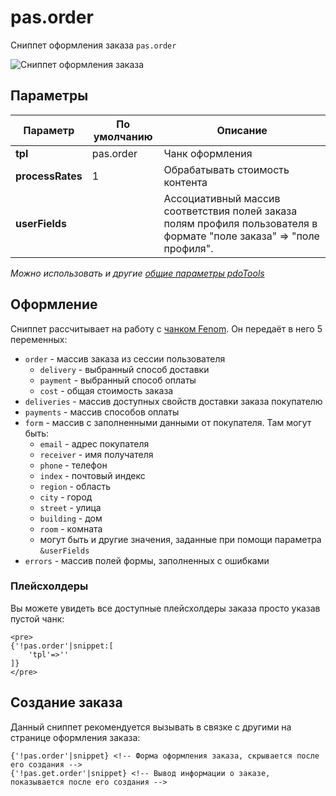 # pas.order

Сниппет оформления заказа `pas.order`

![Сниппет оформления заказа](https://file.modx.pro/files/6/e/3/6e3061d943b2f54fd99f5ee3d8e9e56b.png)

## Параметры

| Параметр         | По умолчанию | Описание                                                                                                             |
| ---------------- | ------------ | -------------------------------------------------------------------------------------------------------------------- |
| **tpl**          | pas.order    | Чанк оформления                                                                                                      |
| **processRates** | 1            | Обрабатывать стоимость контента                                                                                      |
| **userFields**   |              | Ассоциативный массив соответствия полей заказа полям профиля пользователя в формате "поле заказа" => "поле профиля". |

*Можно использовать и другие [общие параметры pdoTools][0104]*

## Оформление

Сниппет рассчитывает на работу с [чанком Fenom][010103]. Он передаёт в него 5 переменных:

- `order` - массив заказа из сессии пользователя
  - `delivery` - выбранный способ доставки
  - `payment` - выбранный способ оплаты
  - `cost` - общая стоимость заказа
- `deliveries` - массив доступных свойств доставки заказа покупателю
- `payments` - массив способов оплаты
- `form` - массив с заполненными данными от покупателя. Там могут быть:
  - `email` - адрес покупателя
  - `receiver` - имя получателя
  - `phone` - телефон
  - `index` - почтовый индекс
  - `region` - область
  - `city` - город
  - `street` - улица
  - `building` - дом
  - `room` - комната
  - могут быть и другие значения, заданные при помощи параметра `&userFields`
- `errors` - массив полей формы, заполненных с ошибками

### Плейсхолдеры

Вы можете увидеть все доступные плейсхолдеры заказа просто указав пустой чанк:

```fenom
<pre>
{'!pas.order'|snippet:[
    'tpl'=>''
]}
</pre>
```

## Создание заказа

Данный сниппет рекомендуется вызывать в связке с другими на странице оформления заказа:

```fenom
{'!pas.order'|snippet} <!-- Форма оформления заказа, скрывается после его создания -->
{'!pas.get.order'|snippet} <!-- Вывод информации о заказе, показывается после его создания -->
```

[0104]: /components/pdotools/general-parameters
[010103]: /components/pdotools/parser
